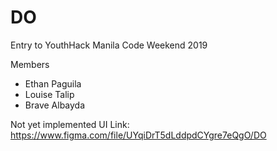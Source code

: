 # DO
Entry to YouthHack Manila Code Weekend 2019

Members
 - Ethan Paguila
 - Louise Talip
 - Brave Albayda

Not yet implemented
UI Link: https://www.figma.com/file/UYqiDrT5dLddpdCYgre7eQgO/DO
